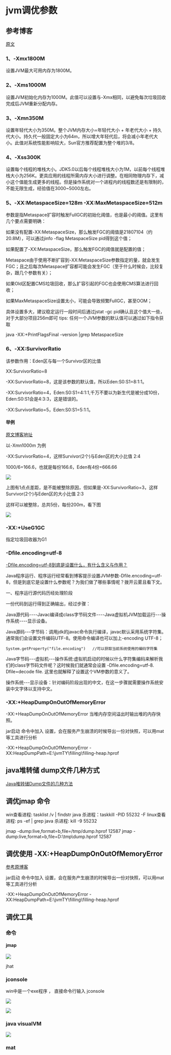 # jvm调优参数

## 参考博客

[原文](http://www.manongjc.com/detail/28-yvdfwgtcjssluyw.html#3-xmn350m)

### 1、-Xmx1800M
设置JVM最大可用内存为1800M。

### 2、-Xms1000M
设置JVM初始化内存为1000M。此值可以设置与-Xmx相同，以避免每次垃圾回收完成后JVM重新分配内存。

### 3、-Xmn350M

设置年轻代大小为350M。整个JVM内存大小=年轻代大小 + 年老代大小 + 持久代大小。持久代一般固定大小为64m，所以增大年轻代后，将会减小年老代大小。此值对系统性能影响较大，Sun官方推荐配置为整个堆的3/8。

### 4、-Xss300K
设置每个线程的堆栈大小。JDK5.0以后每个线程堆栈大小为1M，以前每个线程堆栈大小为256K。更具应用的线程所需内存大小进行调整。在相同物理内存下，减小这个值能生成更多的线程。但是操作系统对一个进程内的线程数还是有限制的，不能无限生成，经验值在3000~5000左右。

### 5、-XX:MetaspaceSize=128m -XX:MaxMetaspaceSize=512m
参数是指Metaspace扩容时触发FullGC的初始化阈值，也是最小的阈值。这里有几个要点需要明确：

如果没有配置-XX:MetaspaceSize，那么触发FGC的阈值是21807104（约20.8M），可以通过jinfo -flag MetaspaceSize pid得到这个值；

如果配置了-XX:MetaspaceSize，那么触发FGC的阈值就是配置的值；

Metaspace由于使用不断扩容到-XX:MetaspaceSize参数指定的量，就会发生FGC；且之后每次Metaspace扩容都可能会发生FGC（至于什么时候会，比较复杂，跟几个参数有关）；

如果Old区配置CMS垃圾回收，那么扩容引起的FGC也会使用CMS算法进行回收；

如果MaxMetaspaceSize设置太小，可能会导致频繁FullGC，甚至OOM；

具体设置多大，建议稳定运行一段时间后通过jstat -gc pid确认且这个值大一些，对于大部分项目256m即可
tips: 任何一个JVM参数的默认值可以通过如下指令获取

java -XX:+PrintFlagsFinal -version |grep MetaspaceSize


### 6、-XX:SurvivorRatio 

该参数作用：Eden区与每一个Survivor区的比值

XX:SurvivorRatio=8


-XX:SurvivorRatio=8，这是该参数的默认值，所以Eden:S0:S1=8:1:1。

-XX:SurvivorRatio=4，Eden:S0:S1=4:1:1,千万不要以为新生代是被分成10份，Eden:S0:S1会是4:3:3，这是错误的。

-XX:SurvivorRatio=5，Eden:S0:S1=5:1:1。


#### 举例

[原文博客地址](https://blog.csdn.net/kq1983/article/details/105742162)

以-Xmn1000m 为例

-XX:SurvivorRatio=4，这样Survivor(2个)与Eden区的大小比值 2:4 

1000/6=166.6，也就是每份166.6，Eden有4份=666.66

![](assets/020/02/01-1666320432503.png)

上图有1点点差距，是不能被整除原因，但如果是-XX:SurvivorRatio=3，这样Survivor(2个)与Eden区的大小比值 2:3

这样可以被整除，总共5份，每份200m，看下图

![](assets/020/02/01-1666320451020.png)


### -XX:+UseG1GC  

指定垃圾回收器为G1



### -Dfile.encoding=utf-8 

[-Dfile.encoding=utf-8到底是设置什么，有什么含义与作用？](https://blog.csdn.net/hachi_rt/article/details/121741313)


Java程序运行、程序运行经常看到博客提示设置JVM参数-Dfile.encoding=utf-8，但是到底它是设置什么参数呢？为我们做了哪些事情呢？拨开云雾且看下文。

一、程序运行源代码历经处理阶段

一份代码到运行得到正确输出，经过步骤：

Java源代码----Javac编译成class字节码文件----Java虚拟机JVM加载运行---操作系统----显示设备。

Java源码---字节码：调用jdk的javac命令执行编译，javac默认采用系统字符集。通常我们会设置文件编码UTF-8。使用命令编译也可以加上-encoding UTF-8；


```
System.getProperty("file.encoding")   //可以获取当前系统使用的编码字符集
```

Java字节码---虚拟机---操作系统:虚拟机启动的时候以什么字符集编码来解析我们的class字节码文件呢？这时候我们就通常会设置 -Dfile.encoding=utf-8.   Dfile=decode file. 这里也就解释了设置这个VM参数的意义了。

操作系统---显示设备：针对编码阶段出现的中文，在这一步骤就需要操作系统安装中文字体以支持中文。


### -XX:+HeapDumpOnOutOfMemoryError

-XX:+HeapDumpOnOutOfMemoryError
当堆内存空间溢出时输出堆的内存快照。

jar启动 命令中加入 设置，会在服务产生崩溃的时候导出一份对快照，可以用mat 等工具进行分析

-XX:+HeapDumpOnOutOfMemoryError -XX:HeapDumpPath=E:\jvmTY\filling\filling-heap.hprof


## java堆转储 dump文件几种方式

[Java堆转储Dump文件的几种方法](https://www.jianshu.com/p/7e09c681f703)

## 调优jmap 命令

win查看进程: tasklist  /v | findstr java
杀进程：taskkill -PID 55232 -F
linux查看进程: ps -ef | grep  java 
杀进程: kill -9  55232 

jmap -dump:live,format=b,file=/tmp/dump.hprof 12587
jmap -dump:live,format=b,file=D:\tmp\dump.hprof 12587



## 调优使用 -XX:+HeapDumpOnOutOfMemoryError

[参考原博客](https://blog.csdn.net/sayyy/article/details/100081737)

jar启动 命令中加入 设置，会在服务产生崩溃的时候导出一份对快照，可以用mat 等工具进行分析

-XX:+HeapDumpOnOutOfMemoryError -XX:HeapDumpPath=E:\jvmTY\filling\filling-heap.hprof


## 调优工具

### 命令

#### jmap

![](assets/020/02/01-1666334672237.png)

jhat  

### jconsole

win中是一个exe程序  ， 直接命令行输入 jconsole

![](assets/020/02/01-1666334463164.png)


![](assets/020/02/01-1666334484409.png)

### java visualVM

![](assets/020/02/01-1666334402130.png)

### mat

